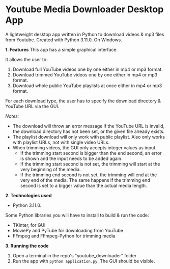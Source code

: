 # Youtube Media Downloader Desktop App
A lightweight desktop app written in Python to download videos & mp3 files from Youtube.
Created with Python 3.11.0. On Windows.


**1. Features**
This app has a simple graphical interface.  

It allows the user to:
1. Download full YouTube videos one by one either in mp4 or mp3 format.
1. Download trimmed YouTube videos one by one either in mp4 or mp3 format.
1. Download whole public YouTube playlists at once either in mp4 or mp3 format.

For each download type, the user has to specify the download directory & YouTube URL via the GUI.

*Notes:*
* The download will throw an error message if the YouTube URL is invalid, the download directory has not been set, or the given file already exists.
* The playlist download will only work with public playlist. Also only works with playlist URLs, not with single video URLs.
* When trimming videos, the GUI only accepts integer values as input.  
  - If the trimming start second is bigger than the end second, an error is shown and the input needs to be added again.
  - If the trimming start second is not set, the trimming will start at the very beginning of the media.
  - If the trimming end second is not set, the trimming will end at the very end of the media. The same happens if the trimming end second is set to a bigger value than the actual media length.


**2. Technologies used**
* Python 3.11.0.

Some Python libraries you will have to install to build & run the code:
* TKinter, for GUI
* MoviePy and PyTube for downloading from YouTube
* FFmpeg and FFmpeg-Python for trimming media


**3. Running the code**
1. Open a terminal in the repo's "youtube_downloader" folder
1. Run the app with ```python application.py```. The GUI should be visible.
